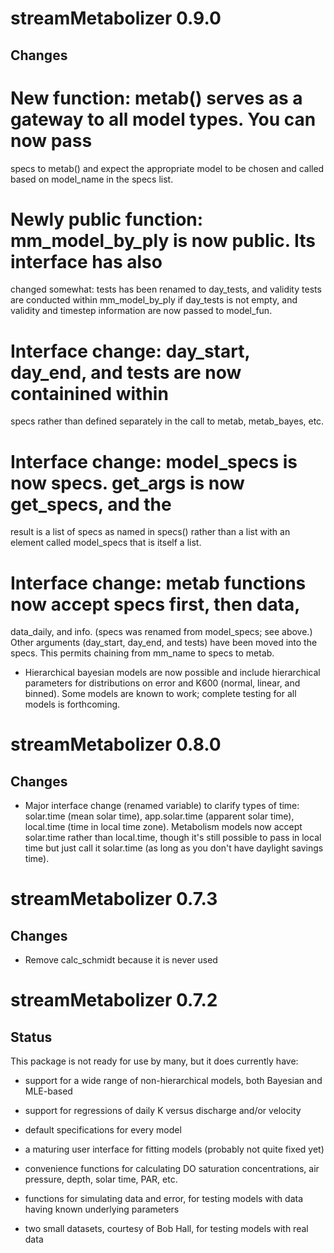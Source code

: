 # streamMetabolizer 0.9.0

## Changes

# New function: metab() serves as a gateway to all model types. You can now pass
specs to metab() and expect the appropriate model to be chosen and called based 
on model_name in the specs list.

# Newly public function: mm_model_by_ply is now public. Its interface has also 
changed somewhat: tests has been renamed to day_tests, and validity tests are 
conducted within mm_model_by_ply if day_tests is not empty, and validity and 
timestep information are now passed to model_fun.

# Interface change: day_start, day_end, and tests are now containined within 
specs rather than defined separately in the call to metab, metab_bayes, etc.

# Interface change: model_specs is now specs. get_args is now get_specs, and the
result is a list of specs as named in specs() rather than a list with an element
called model_specs that is itself a list.

# Interface change: metab functions now accept specs first, then data, 
data_daily, and info. (specs was renamed from model_specs; see above.) Other 
arguments (day_start, day_end, and tests) have been moved into the specs. This 
permits chaining from mm_name to specs to metab.

* Hierarchical bayesian models are now possible and include hierarchical 
parameters for distributions on error and K600 (normal, linear, and binned). 
Some models are known to work; complete testing for all models is forthcoming.

# streamMetabolizer 0.8.0

## Changes

* Major interface change (renamed variable) to clarify types of time: solar.time
(mean solar time), app.solar.time (apparent solar time), local.time (time in 
local time zone). Metabolism models now accept solar.time rather than 
local.time, though it's still possible to pass in local time but just call it 
solar.time (as long as you don't have daylight savings time).

# streamMetabolizer 0.7.3

## Changes

* Remove calc\_schmidt because it is never used

# streamMetabolizer 0.7.2

## Status

This package is not ready for use by many, but it does currently have:

* support for a wide range of non-hierarchical models, both Bayesian and 
MLE-based

* support for regressions of daily K versus discharge and/or velocity

* default specifications for every model

* a maturing user interface for fitting models (probably not quite fixed yet)

* convenience functions for calculating DO saturation concentrations, air 
pressure, depth, solar time, PAR, etc.

* functions for simulating data and error, for testing models with data having 
known underlying parameters

* two small datasets, courtesy of Bob Hall, for testing models with real data